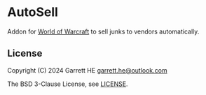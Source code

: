 # AutoSell

Addon for [World of Warcraft][1] to sell junks to vendors automatically.

## License

Copyright (C) 2024 Garrett HE <garrett.he@outlook.com>

The BSD 3-Clause License, see [LICENSE](./LICENSE).

[1]: https://worldofwarcraft.blizzard.com/
